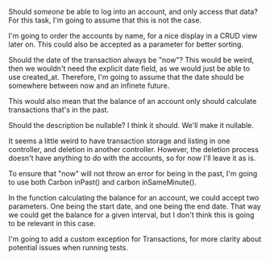 Should _someone_ be able to log into an account, and only access that data? For this task, I'm going to assume that this is not the case. 

I'm going to order the accounts by name, for a nice display in a CRUD view later on. This could also be accepted as a parameter for better sorting.

Should the date of the transaction always be "now"? This would be weird, then we wouldn't need the explicit date field, as we would just be able to use created_at. Therefore, I'm going to assume that the date should be somewhere between now and an infinete future. 

This would also mean that the balance of an account only should calculate transactions that's in the past.

Should the description be nullable? I think it should. We'll make it nullable.
 
It seems a little weird to have transaction storage and listing in one controller, and deletion in another controller. However, the deletion process doesn't have anything to do with the accounts, so for now I'll leave it as is.
 
To ensure that "now" will not throw an error for being in the past, I'm going to use both Carbon inPast() and carbon inSameMinute().
 
In the function calculating the balance for an account, we could accept two parameters. One being the start date, and one being the end date. That way we could get the balance for a given interval, but I don't think this is going to be relevant in this case. 

I'm going to add a custom exception for Transactions, for more clarity about potential issues when running tests.
